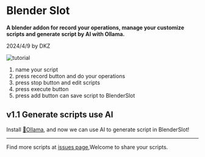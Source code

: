 # Blender Slot

**A blender addon for record your operations, manage your customize scripts and generate script by AI with Ollama.**

2024/4/9 by DKZ

![tutorial](https://github.com/davidkingzyb/BlenderSlot/assets/6694635/b5c3cef8-6e09-43e6-81f4-e8b40206320d)

1. name your script  
2. press record button and do your operations   
3. press stop button and edit scripts  
4. press execute button  
5. press add button can save script to BlenderSlot  

## v1.1 Generate scripts use AI

Install [🦙Ollama](https://ollama.com/), and now we can use AI to generate script in BlenderSlot!

***

Find more scripts at [issues page](https://github.com/davidkingzyb/BlenderSlot/issues),Welcome to share your scripts.

